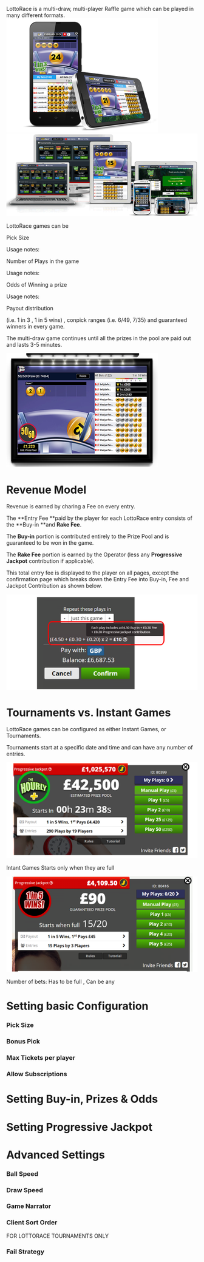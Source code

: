 <!-- TITLE: Lottorace -->
<!-- SUBTITLE: A quick summary of Lottorace -->


LottoRace is a multi-draw, multi-player Raffle game which can be played in many different formats.
![Lojjo Lotto](/uploads/lojjo-lotto.png "Lojjo Lotto")
![Online Lottery Platform 2 550 X 200](/uploads/online-lottery-platform-2-550-x-200.png "Online Lottery Platform 2 550 X 200")

LottoRace games can be 

Pick Size

Usage notes:

Number of Plays in the game

Usage notes:

Odds of Winning a prize

Usage notes:

Payout distribution

(i.e. 1 in 3 , 1 in 5 wins) , conpick ranges (i.e. 6/49, 7/35) and guaranteed winners in every game.



The multi-draw game continues until all the prizes in the pool are paid out and lasts  3-5 minutes.

![Game Stream Copy](/uploads/game-stream-copy.png "Game Stream Copy")
# Revenue Model 
Revenue is earned by charing a Fee on every entry.

The **Entry Fee **paid by the player for each LottoRace entry consists of  the **Buy-in **and **Rake Fee**.

The **Buy-in** portion is contributed entirely to the Prize Pool and is guaranteed to be won in the game.

The **Rake Fee**  portion is earned by the Operator (less any **Progressive Jackpot** contribution if applicable).

This total entry fee is displayed to the player on all pages, except the confirmation page which breaks down the Entry Fee into Buy-in, Fee and Jackpot Contribution as shown below.

![Fee Breakdown](/uploads/fee-breakdown.png "Fee Breakdown")





# Tournaments vs. Instant Games

LottoRace games can be configured as either Instant Games, or Tournaments.

Tournaments start at a specific date and time and can have any number of entries.

![Tournaments](/uploads/tournaments.png "Tournaments")

Intant Games Starts only when they are full 

![Instant Lobby](/uploads/instant-lobby.png "Instant Lobby")

Number of bets:  Has to be full , Can be any


# Setting basic Configuration

### Pick Size 
### Bonus Pick 
### Max Tickets per player
### Allow Subscriptions






# Setting Buy-in, Prizes & Odds

# Setting Progressive Jackpot



# Advanced Settings

### Ball Speed
### Draw Speed
### Game Narrator
### Client Sort Order

FOR LOTTORACE TOURNAMENTS ONLY
### Fail Strategy 

